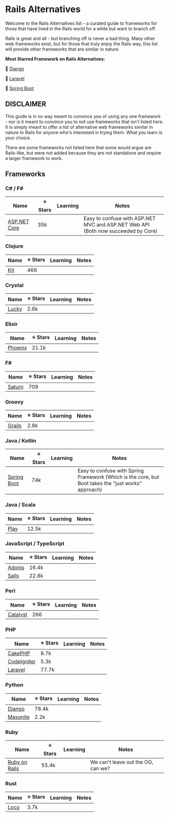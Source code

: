 # Rails Alternatives

Welcome to the Rails Alternatives list - a curated guide to frameworks for those that have lived in the Rails world for a while but want to branch off.

Rails is great and all - but branching off is never a bad thing. Many other web frameworks exist, but for those that truly enjoy the Rails way, this list will provide other frameworks that are similar in nature.

**Most Starred Framework on Rails Alternatives:**

🥇 [Django](https://github.com/django/django)

🥈 [Laravel](https://github.com/laravel)

🥉 [Spring Boot](https://github.com/spring-projects/spring-boot)

## DISCLAIMER

This guide is in no way meant to convince you of using any one framework - nor is it meant to convince you to not use frameworks that isn't listed here. It is simply meant to offer a list of alternative web frameworks similar in nature to Rails for anyone who's interested in trying them. What you learn is your choice.

There are some frameworks not listed here that some would argue are Rails-like, but were not added because they are not standalone and require a larger framework to work.

## Frameworks

### C# / F#

| Name | ⭐ Stars | Learning | Notes |
| ---- | -------- | -------- | ----- |
| [ASP.NET Core](https://github.com/dotnet/aspnetcore) | 35k |  | Easy to confuse with ASP.NET MVC and ASP.NET Web API (Both now succeeded by Core) |

### Clojure

| Name | ⭐ Stars | Learning | Notes |
| ---- | -------- | -------- | ----- |
| [Kit](https://github.com/kit-clj/kit) | 466 |  |  |

### Crystal

| Name | ⭐ Stars | Learning | Notes |
| ---- | -------- | -------- | ----- |
| [Lucky](https://github.com/luckyframework/lucky) | 2.6k |  |  |

### Elixir

| Name | ⭐ Stars | Learning | Notes |
| ---- | -------- | -------- | ----- |
| [Phoenix](https://github.com/phoenixframework/phoenix) | 21.1k |  |  |

### F#

| Name | ⭐ Stars | Learning | Notes |
| ---- | -------- | -------- | ----- |
| [Saturn](https://github.com/SaturnFramework/Saturn) | 709 |  |  |

### Groovy

| Name | ⭐ Stars | Learning | Notes |
| ---- | -------- | -------- | ----- |
| [Grails](https://github.com/grails/grails-core) | 2.8k |  |  |

### Java / Kotlin

| Name | ⭐ Stars | Learning | Notes |
| ---- | -------- | -------- | ----- |
| [Spring Boot](https://github.com/spring-projects/spring-boot) | 74k |  | Easy to confuse with Spring Framework (Which is the core, but Boot takes the "just works" approach) |

### Java / Scala

| Name | ⭐ Stars | Learning | Notes |
| ---- | -------- | -------- | ----- |
| [Play](https://github.com/playframework/playframework) | 12.5k |  |  |

### JavaScript / TypeScript

| Name | ⭐ Stars | Learning | Notes |
| ---- | -------- | -------- | ----- |
| [Adonis](https://github.com/adonisjs/core) | 16.4k |  |  |
| [Sails](https://github.com/balderdashy/sails) | 22.8k |  |  |

### Perl

| Name | ⭐ Stars | Learning | Notes |
| ---- | -------- | -------- | ----- |
| [Catalyst](https://github.com/perl-catalyst/catalyst-runtime) | 266 |  |  |

### PHP

| Name | ⭐ Stars | Learning | Notes |
| ---- | -------- | -------- | ----- |
| [CakePHP](https://github.com/cakephp/cakephp) | 8.7k |  |  |
| [CodeIgniter](https://codeigniter.com) | 5.3k |  |  |
| [Laravel](https://github.com/laravel) | 77.7k |  |  |

### Python

| Name | ⭐ Stars | Learning | Notes |
| ---- | -------- | -------- | ----- |
| [Django](https://github.com/django/django) | 78.4k |  |  |
| [Masonite](https://github.com/MasoniteFramework/masonite) | 2.2k |  |  |

### Ruby

| Name | ⭐ Stars | Learning | Notes |
| ---- | -------- | -------- | ----- |
| [Ruby on Rails](https://github.com/rails/rails) | 55.4k |  | We can't leave out the OG, can we? |

### Rust

| Name | ⭐ Stars | Learning | Notes |
| ---- | -------- | -------- | ----- |
| [Loco](https://github.com/loco-rs/loco) | 3.7k |  |  |
